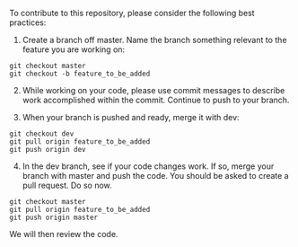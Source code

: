 To contribute to this repository, please consider the following best practices:

1. Create a branch off master. Name the branch something relevant to the feature you are working on:

```
git checkout master
git checkout -b feature_to_be_added
```

2. While working on your code, please use commit messages to describe work accomplished within the commit. Continue to push to your branch.

3. When your branch is pushed and ready, merge it with dev:

```
git checkout dev
git pull origin feature_to_be_added
git push origin dev
```

4. In the dev branch, see if your code changes work. If so, merge your branch with master and push the code. You should be asked to create a pull request. Do so now.

```
git checkout master
git pull origin feature_to_be_added
git push origin master
```

We will then review the code.
